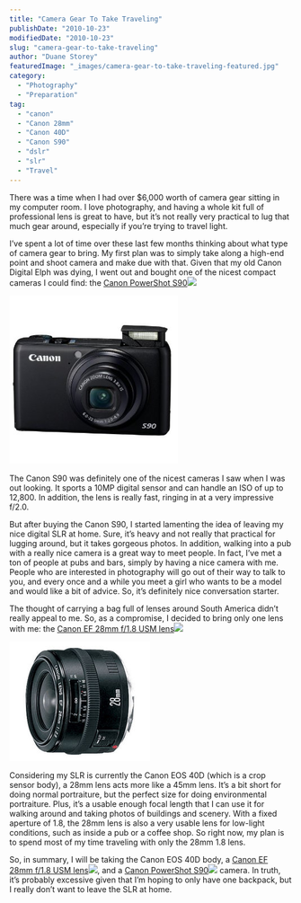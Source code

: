 ```yaml
---
title: "Camera Gear To Take Traveling"
publishDate: "2010-10-23"
modifiedDate: "2010-10-23"
slug: "camera-gear-to-take-traveling"
author: "Duane Storey"
featuredImage: "_images/camera-gear-to-take-traveling-featured.jpg"
category:
  - "Photography"
  - "Preparation"
tag:
  - "canon"
  - "Canon 28mm"
  - "Canon 40D"
  - "Canon S90"
  - "dslr"
  - "slr"
  - "Travel"
---
```


There was a time when I had over $6,000 worth of camera gear sitting in my computer room. I love photography, and having a whole kit full of professional lens is great to have, but it’s not really very practical to lug that much gear around, especially if you’re trying to travel light.

I’ve spent a lot of time over these last few months thinking about what type of camera gear to bring. My first plan was to simply take along a high-end point and shoot camera and make due with that. Given that my old Canon Digital Elph was dying, I went out and bought one of the nicest compact cameras I could find: the [Canon PowerShot S90](http://www.amazon.com/gp/product/B002LITT42?ie=UTF8&tag=duanstor-20&linkCode=as2&camp=1789&creative=9325&creativeASIN=B002LITT42)![](_images/_images/http://www.assoc-amazon.com/e/ir?t=duanstor-20&l=as2&o=1&a=B002LITT42)

[![](_images/camera-gear-to-take-traveling-2.jpg "Canon S90")](_images/camera-gear-to-take-traveling-2.jpg)

The Canon S90 was definitely one of the nicest cameras I saw when I was out looking. It sports a 10MP digital sensor and can handle an ISO of up to 12,800. In addition, the lens is really fast, ringing in at a very impressive f/2.0.

But after buying the Canon S90, I started lamenting the idea of leaving my nice digital SLR at home. Sure, it’s heavy and not really that practical for lugging around, but it takes gorgeous photos. In addition, walking into a pub with a really nice camera is a great way to meet people. In fact, I’ve met a ton of people at pubs and bars, simply by having a nice camera with me. People who are interested in photography will go out of their way to talk to you, and every once and a while you meet a girl who wants to be a model and would like a bit of advice. So, it’s definitely nice conversation starter.

The thought of carrying a bag full of lenses around South America didn’t really appeal to me. So, as a compromise, I decided to bring only one lens with me: the [Canon EF 28mm f/1.8 USM lens](http://www.amazon.com/gp/product/B00009R6WU?ie=UTF8&tag=duanstor-20&linkCode=as2&camp=1789&creative=9325&creativeASIN=B00009R6WU)![](_images/_images/http://www.assoc-amazon.com/e/ir?t=duanstor-20&l=as2&o=1&a=B00009R6WU)

[![](_images/camera-gear-to-take-traveling-4.jpg "Canon 28mm f/1.8 USM Lens")](_images/camera-gear-to-take-traveling-4.jpg)

Considering my SLR is currently the Canon EOS 40D (which is a crop sensor body), a 28mm lens acts more like a 45mm lens. It’s a bit short for doing normal portraiture, but the perfect size for doing environmental portraiture. Plus, it’s a usable enough focal length that I can use it for walking around and taking photos of buildings and scenery. With a fixed aperture of 1.8, the 28mm lens is also a very usable lens for low-light conditions, such as inside a pub or a coffee shop. So right now, my plan is to spend most of my time traveling with only the 28mm 1.8 lens.

So, in summary, I will be taking the Canon EOS 40D body, a [Canon EF 28mm f/1.8 USM lens](http://www.amazon.com/gp/product/B00009R6WU?ie=UTF8&tag=duanstor-20&linkCode=as2&camp=1789&creative=9325&creativeASIN=B00009R6WU)![](_images/_images/http://www.assoc-amazon.com/e/ir?t=duanstor-20&l=as2&o=1&a=B00009R6WU), and a [Canon PowerShot S90](http://www.amazon.com/gp/product/B002LITT42?ie=UTF8&tag=duanstor-20&linkCode=as2&camp=1789&creative=9325&creativeASIN=B002LITT42)![](_images/_images/http://www.assoc-amazon.com/e/ir?t=duanstor-20&l=as2&o=1&a=B002LITT42) camera. In truth, it’s probably excessive given that I’m hoping to only have one backpack, but I really don’t want to leave the SLR at home.